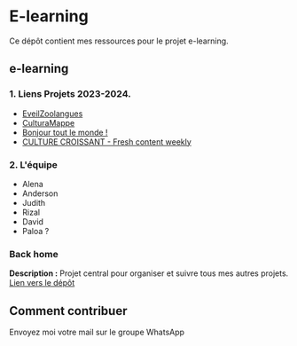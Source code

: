 # E-learning

Ce dépôt contient mes ressources pour le projet e-learning.

## e-learning

### 1. Liens Projets 2023-2024.

- [EveilZoolangues](http://i3l.univ-grenoble-alpes.fr/~odhnerh/shahed-main/index.php)
- [CulturaMappe](http://i3l.univ-grenoble-alpes.fr/~bouverli/projet_eLearning/culturaMappe/index.php)
- [Bonjour tout le monde !](http://i3l.univ-grenoble-alpes.fr/~alac10/art_fou/acc/equipe.php)
- [CULTURE CROISSANT - Fresh content weekly](http://i3l.univ-grenoble-alpes.fr/~rosamartina/cultureCroissant/index.html)

### 2. L'équipe

- Alena
- Anderson
- Judith
- Rizal
- David
- Paloa ?

### Back home

**Description :** Projet central pour organiser et suivre tous mes autres projets.
[Lien vers le dépôt](https://github.com/ugadavid/project-manager)

## Comment contribuer

Envoyez moi votre mail sur le groupe WhatsApp
